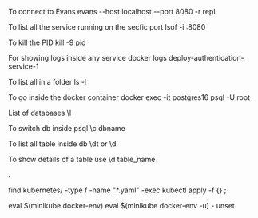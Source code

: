To connect to Evans
evans --host localhost --port 8080 -r repl

To list all the service running on the secfic port
lsof -i :8080

To kill the PID
kill -9 pid

For showing logs inside any service
docker logs deploy-authentication-service-1

To list all in a folder
ls -l

To go inside the docker container
docker exec -it postgres16 psql -U root

List of databases
\l

To switch db inside psql
\c dbname


To list all table inside db
\dt or \d

To show details of a table use 
\d table_name

.


find kubernetes/ -type f -name "*.yaml" -exec kubectl apply -f {} \;

eval $(minikube docker-env)
eval $(minikube docker-env -u) - unset
